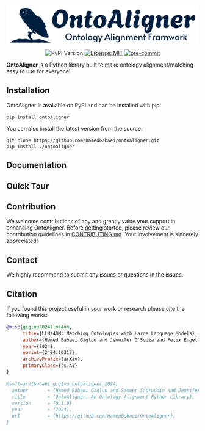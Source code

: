 <div align="center">
  <img src="images/logo.png"/>
</div>

[//]: # (<h3><div align="center">OntoAligner: A Ontology Alignment Python Library </div> <br></h3>)

<div align="center">

![PyPI Version](https://img.shields.io/pypi/v/OntoAligner?color=blue)
[![License: MIT](https://img.shields.io/badge/License-MIT-yellow.svg)](https://opensource.org/licenses/MIT)
[![pre-commit](https://img.shields.io/badge/pre--commit-enabled-brightgreen?logo=pre-commit)](https://github.com/pre-commit/pre-commit)

</div>


**OntoAligner** is a Python library built to make ontology alignment/matching easy to use for everyone!

## Installation
OntoAligner is available on PyPI and can be installed with pip:
```
pip install ontoaligner
```

You can also install the latest version from the source:
```
git clone https://github.com/hamedbabaei/ontoaligner.git
pip install ./ontoaligner
```
## Documentation

## Quick Tour

## Contribution
We welcome contributions of any and greatly value your support in enhancing OntoAligner.  Before getting started, please review our contribution guidelines in [CONTRIBUTING.md](CONTRIBUTING.md). Your involvement is sincerely appreciated!

## Contact
We highly recommend to submit any issues or questions in the issues.

## Citation
If you found this project useful in your work or research please cite the following works:

```bibtex
@misc{giglou2024llms4om,
      title={LLMs4OM: Matching Ontologies with Large Language Models},
      author={Hamed Babaei Giglou and Jennifer D'Souza and Felix Engel and Sören Auer},
      year={2024},
      eprint={2404.10317},
      archivePrefix={arXiv},
      primaryClass={cs.AI}
}
```

```bibtex
@software{babaei_giglou_ontoaligner_2024,
  author       = {Hamed Babaei Giglou and Sameer Sadruddin and Jennifer D'Souza and Sören Auer},
  title        = {OntoAligner: An Ontology Alignment Python Library},
  version      = {0.1.0},
  year         = {2024},
  url          = {https://github.com/HamedBabaei/OntoAligner},
}
```
